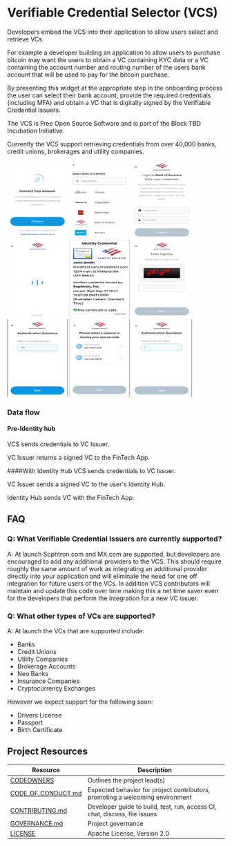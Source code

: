 # Verifiable Credential Selector (VCS)

Developers embed the VCS into their application to allow users select and retrieve VCs. 

For example a developer building an application to allow users to purchase bitcoin may want the users to obtain a VC containing KYC data or a VC containing the account number and routing number of the users bank account that will be used to pay for the bitcoin purchase.

By presenting this widget at the appropriate step in the onboarding process the user can select their bank account, provide the required credentials (including MFA) and obtain a VC that is digitally signed by the Verifiable Credential Issuers.

The VCS is Free Open Source Software and is part of the Block TBD Incubation Initiative.

Currently the VCS support retrieving credentials from over 40,000 banks, credit unions, brokerages and utility companies. 
<p float="left">
  <img src="screenshots/0.png" width="140" height="180" />
  <img src="screenshots/1.png" width="140" height="180" />
  <img src="screenshots/2.png" width="140" height="180" />
  <img src="screenshots/6.png" width="140" height="180" />
  <img src="screenshots/vc_id.png" width="140" height="180" />
  <img src="screenshots/3.png" width="140" height="180" />
  <img src="screenshots/4.png" width="140" height="180" />
  <img src="screenshots/5.png" width="140" height="180" />
  <img src="screenshots/7.png" width="140" height="180" />
</p>

### Data flow

#### Pre-Identity hub 

VCS sends credentials to VC Issuer.

VC Issuer returns a signed VC to the FinTech App.

####With Identity Hub 
VCS sends credentials to VC Issuer.

VC Issuer sends a signed VC to the user's Identity Hub.

Identity Hub sends VC with the FinTech App.

## FAQ

### Q: What Verifiable Credential Issuers are currently supported?
A: At launch Sophtron.com and MX.com are supported, but developers are encouraged to add any additional providers to the VCS. This should require roughly the same amount of work as integrating an additional provider directly into your application and will eliminate the need for one off integration for future users of the VCs. In addition VCS contributors will maintain and update this code over time making this a net time saver even for the developers that perform the integration for a new
VC issuer.

### Q: What other types of VCs are supported?
A: At launch the VCs that are supported include:
- Banks
- Credit Unions
- Utility Companies
- Brokerage Accounts
- Neo Banks 
- Insurance Companies
- Cryptocurrency Exchanges

However we expect support for the following soon:
- Drivers License
- Passport
- Birth Certificate

## Project Resources

| Resource                                   | Description                                                                    |
| ------------------------------------------ | ------------------------------------------------------------------------------ |
| [CODEOWNERS](./CODEOWNERS)                 | Outlines the project lead(s)                                                   |
| [CODE_OF_CONDUCT.md](./CODE_OF_CONDUCT.md) | Expected behavior for project contributors, promoting a welcoming environment |
| [CONTRIBUTING.md](./CONTRIBUTING.md)       | Developer guide to build, test, run, access CI, chat, discuss, file issues     |
| [GOVERNANCE.md](./GOVERNANCE.md)           | Project governance                                                             |
| [LICENSE](./LICENSE)                       | Apache License, Version 2.0                                                    |